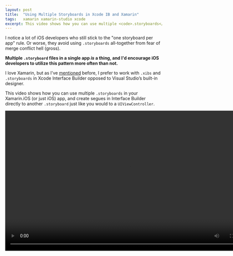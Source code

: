 ```yaml
---
layout:	post
title:	"Using Multiple Storyboards in Xcode IB and Xamarin"
tags:	xamarin xamarin-studio xcode
excerpt: This video shows how you can use multiple <code>.storyboards</code> in your Xamarin.iOS (or just iOS) app, and create segues in Interface Builder directly to another <code>.storyboard</code> just like you would to a <code>UIViewController</code>.
---
```


I notice a lot of iOS developers who still stick to the "one storyboard per app" rule.  Or worse, they avoid using `.storyboards` all-together from fear of merge conflict hell (gross).

**Multiple `.storyboard` files in a single app _is_ a thing, and I'd encourage iOS developers to utilize this pattern more often than not.**

I love Xamarin, but as I've [mentioned](/2016/09/26/default-designer.html) before, I prefer to work with `.xibs` and `.storyboards` in Xcode Interface Builder opposed to Visual Studio’s built-in designer.

This video shows how you can use multiple `.storyboards` in your Xamarin.iOS (or just iOS) app, and create segues in Interface Builder directly to another `.storyboard` just like you would to a `UIViewController`.

<video width="800" height="450" controls>
	<source src="https://onedrive.live.com/download?cid=9BE09A799498DC42&resid=9BE09A799498DC42%21462&authkey=APpeuhMIJO5lqS8" type="video/mp4">
	Your browser does not support the video tag.
</video>
